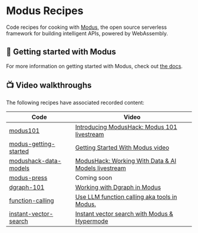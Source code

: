 # Modus Recipes

Code recipes for cooking with [Modus](https://github.com/hypermodeinc/modus), the open source serverless framework for building intelligent APIs, powered by WebAssembly.

## 🚀 Getting started with Modus

For more information on getting started with Modus, check out [the docs](https://docs.hypermode.com/modus/overview).

## 📺 Video walkthroughs

The following recipes have associated recorded content:

| Code                                            | Video                                                                                                                                              |
| ----------------------------------------------- | -------------------------------------------------------------------------------------------------------------------------------------------------- |
| [modus101](modus101/)                           | [Introducing ModusHack: Modus 101 livestream](https://www.youtube.com/watch?v=8vgXmZPKjbo)                                                         |
| [modus-getting-started](modus-getting-started/) | [Getting Started With Modus video](https://www.youtube.com/watch?v=3CcJTXTmz88)                                                                    |
| [modushack-data-models](modushack-data-models/) | [ModusHack: Working With Data & AI Models livestream](https://www.youtube.com/watch?v=gB-v7YWwkCw&list=PLzOEKEHv-5e3zgRGzDysyUm8KQklHQQgi&index=3) |
| [modus-press](modus-press/)                     | Coming soon                                                                                                                                        |
| [dgraph-101](dgraph-101/)                       | [Working with Dgraph in Modus](https://youtu.be/Z2fB-nBf4Wo)                                                                                       |
| [function-calling](function-calling/)           | [Use LLM function calling aka tools in Modus.](https://youtu.be/afFk7JzSIm0)                                                                       |
| [instant-vector-search](instant-vector-search)  | [Instant vector search with Modus & Hypermode](https://www.youtube.com/watch?v=4H_xPTUbwL8)                                                        |
